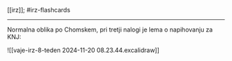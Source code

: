 [[irz]]; #irz-flashcards 

---

Normalna oblika po Chomskem, pri tretji nalogi je lema o napihovanju za KNJ:

![[vaje-irz-8-teden 2024-11-20 08.23.44.excalidraw]]
